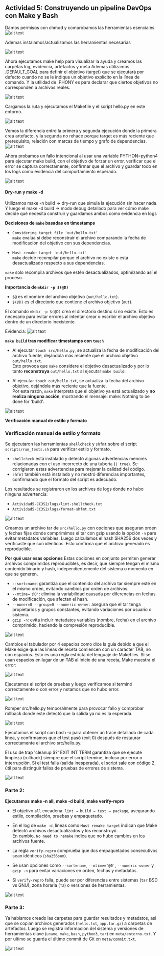 ## Actividad 5: Construyendo un pipeline DevOps con Make y Bash

Damos permisos con chmod y comprobamos las herramientas esenciales
![alt text](img/image.png) 


Ademas instalamos/actualizamos las herramientas necesarias


![alt text](img/image-2.png) 


Ahora ejecutamos make help para visualizar la ayuda y creamos las carpetas log, evidencia, artefactos y meta 
Ademas utilizamos .DEFAULT_GOAL para definir el objetivo (target) que se ejecutará por defecto cuando no se le indique un objetivo explícito en la línea de comando. 
Y la utilidad de .PHONY es para declarar que ciertos objetivos no corresponden a archivos reales. 

![alt text](img/image-3.png) 

Cargamos la ruta y ejecutamos el Makefile y el script hello.py en este entorno.

![alt text](img/image-4.png)


Vemos la diferencia entre la primera y segunda ejecución donde la primera crea artefacto, y la segunda no rehace porque target es más reciente que prerequisito, relación con marcas de tiempo y grafo de dependencias.
![alt text](img/image-5.png)



Ahora probamos un fallo intencional al usar una variable PYTHON=python4 para ejecutar make build, con el objetivo de forzar un error, verificar que el error se captura correctamente, confirmar que el archivo y guardar todo en los logs como evidencia del comportamiento esperado.

![alt text](img/image-6.png)


#### Dry-run y make -d 
Utilizamos make -n build -> dry-run que simula la ejecución sin hacer nada. Y luego el make -d build -> modo debug detallado para ver cómo make decide qué necesita construir y guardamos ambos como evidencia en logs

**Decisiones de `make` basadas en timestamps**

- `Considering target file 'out/hello.txt'`  
  `make` evalúa si debe reconstruir el archivo comparando la fecha de modificación del objetivo con sus dependencias.

- `Must remake target 'out/hello.txt'`  
  `make` decide recompilar porque el archivo no existe o está desactualizado respecto a sus dependencias.

`make` solo recompila archivos que estén desactualizados, optimizando así el proceso.

**Importancia de `mkdir -p $(@D)`**

- `$@` es el nombre del archivo objetivo (`out/hello.txt`).
- `$(@D)` es el directorio que contiene el archivo objetivo (`out`).

El comando `mkdir -p $(@D)` crea el directorio destino si no existe. Esto es necesario para evitar errores al intentar crear o escribir el archivo objetivo dentro de un directorio inexistente.

Evidencia: 
![alt text](img/image-7.png)


**`make build` tras modificar timestamps con `touch`**

- Al ejecutar `touch src/hello.py`, se actualiza la fecha de modificación del archivo fuente, dejándola más reciente que el archivo objetivo `out/hello.txt`.  
  Esto provoca que `make` considere el objetivo desactualizado y por lo tanto **reconstruya** `out/hello.txt` al ejecutar `make build`.

- Al ejecutar `touch out/hello.txt`, se actualiza la fecha del archivo objetivo, dejándola más reciente que la fuente.  
  Por esta razón, `make` interpreta que el objetivo ya está actualizado y **no realiza ninguna acción**, mostrando el mensaje: make: Nothing to be done for 'build'.

![alt text](img/image-8.png)



**Verificación manual de estilo y formato**

### Verificación manual de estilo y formato

Se ejecutaron las herramientas `shellcheck` y `shfmt` sobre el script `scripts/run_tests.sh` para verificar estilo y formato.

- `shellcheck` está instalado y detectó algunas advertencias menores relacionadas con el uso incorrecto de una tubería (`| true`). Se corrigieron estas advertencias para mejorar la calidad del código.  
- `shfmt` también está instalado y no mostró diferencias importantes, confirmando que el formato del script es adecuado.

Los resultados se registraron en los archivos de logs donde no hubo ninguna advertencia:

- `Actividad5-CC3S2/logs/lint-shellcheck.txt`  
- `Actividad5-CC3S2/logs/format-shfmt.txt`

![alt text](img/image-9.png)

Creamos un archivo tar de `src/hello.py` con opciones que aseguran orden y fechas fijas donde comprimimos el tar con gzip usando la opción `-n` para evitar metadatos variables. Luego calculamos el hash SHA256 dos veces y verificaste que son idénticos. Esto confirma que el archivo generado es reproducible.

**Por qué usar esas opciones**
Estas opciones en conjunto permiten generar archivos comprimidos reproducibles, es decir, que siempre tengan el mismo contenido binario y hash, independientemente del sistema o momento en que se generen.
- `--sort=name`: garantiza que el contenido del archivo tar siempre esté en el mismo orden, evitando cambios por orden de archivos.
- `--mtime='@0'`: elimina la variabilidad causada por diferencias en fechas de modificación, que afectan el hash.
- `--owner=0 --group=0 --numeric-owner`: asegura que el tar tenga propietarios y grupos constantes, evitando variaciones por usuario o sistema.
- `gzip -n`: evita incluir metadatos variables (nombre, fecha) en el archivo comprimido, haciendo la compresión reproducible.

![alt text](img/image-10.png)

Cambios el tabulador por 4 espacios como dice la guia debido a que el Make exige que las líneas de receta comiencen con un carácter TAB, no con espacios. Esto es una regla estricta del lenguaje de Makefiles. Si se usan espacios en lugar de un TAB al inicio de una receta, Make muestra el error:

![alt text](img/image-11.png)


Ejecutamos el script de pruebas y luego verificamos si terminó correctamente o con error y notamos que no hubo error.

![alt text](img/image-12.png)

Romper src/hello.py temporalmente para provocar fallo y comprobar rollback donde este detectó que la salida ya no es la esperada.

![alt text](img/image-13.png)

Ejecutamos el script con bash -x para obtener un trace detallado de cada línea, y confirmamos que el test pasó (exit 0) después de restaurar correctamente el archivo src/hello.py.

El uso de trap 'cleanup $?' EXIT INT TERM garantiza que se ejecute limpieza (rollback) siempre que el script termine, incluso por error o interrupción. Si el test falla (salida inesperada), el script sale con código 2, útil para distinguir fallos de pruebas de errores de sistema. 

![alt text](img/image-14.png)


### Parte 2:

**Ejecutamos make -n all, make -d build, make verify-repro**


- El objetivo `all` encadena: `lint → build → test → package`, asegurando estilo, compilación, pruebas y empaquetado.

- En el log de `make -d`, líneas como `Must remake target` indican que Make detectó archivos desactualizados y los reconstruyó.  
  En cambio, `No need to remake` indica que no hubo cambios en los archivos fuente.

- La regla `verify-repro` comprueba que dos empaquetados consecutivos sean idénticos (`sha256sum`).

- Se usan opciones como `--sort=name`, `--mtime='@0'`, `--numeric-owner` y `gzip -n` para evitar variaciones en orden, fechas y metadatos.

- Si `verify-repro` falla, puede ser por diferencias entre sistemas (`tar` BSD vs GNU), zona horaria (`TZ`) o versiones de herramientas.

![alt text](img/image-15.png)



### Parte 3:

Ya habiamos creado las carpetas para guardar resultados y metadatos, asi que se copian archivos generados (`hello.txt`, `app.tar.gz`) a carpetas de artefactos. Luego se registra información del sistema y versiones de herramientas clave (`uname`, `make`, `bash`, `python3`, `tar`) en `meta/entorno.txt`. Y por ultimo se guarda el último commit de Git en `meta/commit.txt`.

![alt text](img/image-16.png)

